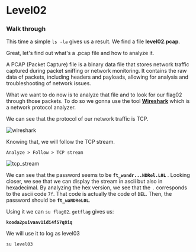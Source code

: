 

# **Level02**

### **Walk through**

This time a simple `ls -la` gives us a result. We find a file **level02.pcap**.

Great, let's find out what's a .pcap file and how to analyze it.

A PCAP (Packet Capture) file is a binary data file that stores network traffic captured during packet sniffing or network monitoring. It contains the raw data of packets, including headers and payloads, allowing for analysis and troubleshooting of network issues. 

What we want to do now is to analyze that file and to look for our flag02 through those packets. To do so we gonna use the tool [**Wireshark**](https://www.wireshark.org/docs/wsug_html_chunked/ChapterIntroduction.html) which is a network protocol analyzer. 

We can see that the protocol of our network traffic is TCP. 

![wireshark](https://github.com/Cristinamois/snowcrash/blob/main/level02/resources/wireshark.png)

Knowing that, we will follow the TCP stream.

`Analyze > Follow > TCP stream`

![tcp_stream](https://github.com/Cristinamois/snowcrash/blob/main/level02/resources/tcp_stream.png)

We can see that the password seems to be **`ft_wandr...NDRel.L0L`** . Looking closer, we see that we can display the stream in ascii but also in hexadecimal. By analyzing the hex version, we see that the `.` corresponds to the ascii code `7f`. That code is actually the code of `DEL`.
Then, the password should be **`ft_waNDReL0L`**.

Using it we can `su flag02`. `getflag` gives us:

**`kooda2puivaav1idi4f57q8iq`**

We will use it to log as level03

`su level03`

